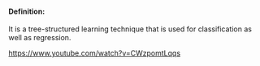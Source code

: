 #### Definition:
It is a tree-structured learning technique that is used for classification as well as regression.

https://www.youtube.com/watch?v=CWzpomtLqqs
